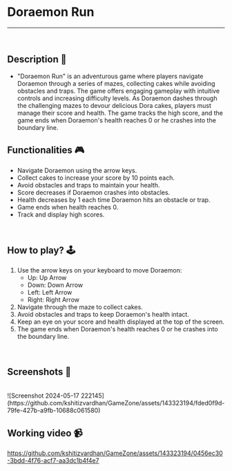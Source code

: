 # **Doraemon Run**

---

<br>

## **Description 📃**
<!-- add your game description here -->
- "Doraemon Run" is an adventurous game where players navigate Doraemon through a series of mazes, collecting cakes while avoiding obstacles and traps. The game offers engaging gameplay with intuitive controls and increasing difficulty levels. As Doraemon dashes through the challenging mazes to devour delicious Dora cakes, players must manage their score and health. The game tracks the high score, and the game ends when Doraemon's health reaches 0 or he crashes into the boundary line.

## **Functionalities 🎮**
<!-- add functionalities over here -->
- Navigate Doraemon using the arrow keys.
- Collect cakes to increase your score by 10 points each.
- Avoid obstacles and traps to maintain your health.
- Score decreases if Doraemon crashes into obstacles.
- Health decreases by 1 each time Doraemon hits an obstacle or trap.
- Game ends when health reaches 0.
- Track and display high scores.

<br>

## **How to play? 🕹️**
<!-- add the steps how to play games -->
1. Use the arrow keys on your keyboard to move Doraemon:
   - Up: Up Arrow
   - Down: Down Arrow
   - Left: Left Arrow
   - Right: Right Arrow
2. Navigate through the maze to collect cakes.
3. Avoid obstacles and traps to keep Doraemon's health intact.
4. Keep an eye on your score and health displayed at the top of the screen.
5. The game ends when Doraemon's health reaches 0 or he crashes into the boundary line.

<br>

## **Screenshots 📸**

<br>
<!-- add your screenshots like this -->
![Screenshot 2024-05-17 222145](https://github.com/kshitizvardhan/GameZone/assets/143323194/fded0f9d-79fe-427b-a9fb-10688c061580)

<!-- ![image](url) -->

<br>

## **Working video 📹**
<!-- add your working video over here -->

https://github.com/kshitizvardhan/GameZone/assets/143323194/0456ec30-3bdd-4f76-acf7-aa3dc1b4f4e7



